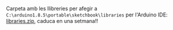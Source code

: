 Carpeta amb les llibreries per afegir a `C:\arduino1.8.5\portable\sketchbook\libraries` per l'Arduino IDE: [libraries.zip](https://drive.google.com/file/d/17WDXd_KxvK-SNIQpFhLCvejSKTYfvdBz/view?usp=sharing), caduca en una setmana!!
